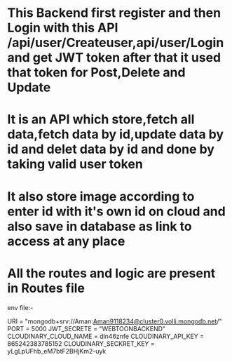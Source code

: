 # This Backend first register and then Login with this API /api/user/Createuser,api/user/Login and get JWT token after that it used that token for Post,Delete and Update

# It is an API which store,fetch all data,fetch data by id,update data by id and delet data by id and done by taking valid user token

# It also store image according to enter id with it's own id on cloud and also save in database as link to access at any place

# All the routes and logic are present in Routes file


env file:-

URI = "mongodb+srv://Aman:Aman9118234@cluster0.volli.mongodb.net/"
PORT = 5000
JWT_SECRETE = "WEBTOONBACKEND"
CLOUDINARY_CLOUD_NAME = dln46znfe
CLOUDINARY_API_KEY = 865242383785152
CLOUDINARY_SECKRET_KEY = yLgLpUFhb_eM7btF2BHjKm2-uyk